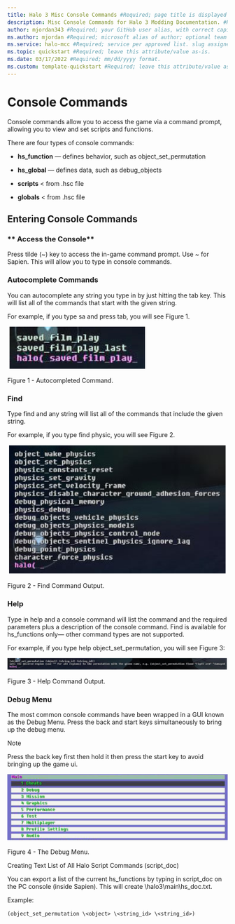 ```yaml
---
title: Halo 3 Misc Console Commands #Required; page title is displayed in search results. Include the brand.
description: Misc Console Commands for Halo 3 Modding Documentation. #Required; article description that is displayed in search results. 
author: mjordan343 #Required; your GitHub user alias, with correct capitalization.
ms.author: mjordan #Required; microsoft alias of author; optional team alias.
ms.service: halo-mcc #Required; service per approved list. slug assigned by ACOM.
ms.topic: quickstart #Required; leave this attribute/value as-is.
ms.date: 03/17/2022 #Required; mm/dd/yyyy format.
ms.custom: template-quickstart #Required; leave this attribute/value as-is.
---
```


# Console Commands

Console commands allow you to access the game via a command prompt, allowing you to view and set scripts and functions.

There are four types of console commands:

- **hs_function** — defines behavior, such as object_set_permutation

- **hs_global** — defines data, such as debug_objects

- **scripts** < from .hsc file

- **globals** < from .hsc file

## **Entering Console Commands**

### ** Access the Console**

Press tilde (~) key to access the in-game command prompt. Use \~ for Sapien. This will allow you to type in console commands.

### **Autocomplete Commands**

You can autocomplete any string you type in by just hitting the tab key. This will list all of the commands that start with the given string.

For example, if you type sa and press tab, you will see Figure 1.

![View of the console commands with autocompleted suggestions.](./media/H3_Misc_AutoComplete.png)

Figure 1 - Autocompleted Command.

### **Find**

Type find and any string will list all of the commands that include the given string.

For example, if you type find physic, you will see Figure 2.

![View of the console commands with the Find output after typing find physic.](./media/H3_Misc_FindCommand.png)

Figure 2 - Find Command Output.

### **Help**

Type in help and a console command will list the command and the required parameters plus a description of the console command. Find is available for hs_functions only— other command types are not supported.

For example, if you type help object_set_permutation, you will see Figure 3:

![View of the console commands telling you the required parameters after typing help object underscore set underscore permutation.](./media/H3_Misc_HelpCommand.png)

Figure 3 - Help Command Output.

### **Debug Menu**

The most common console commands have been wrapped in a GUI known as the Debug Menu. Press the back and start keys simultaneously to bring up the debug menu.

> [!NOTE]
> Press the back key first then hold it then press the start key to avoid bringing up the game ui.

![View of the debyug menu G U I in game.](./media/H3_Misc_DebugMenu.png)

Figure 4 - The Debug Menu.

Creating Text List of All Halo Script Commands (script_doc)

You can export a list of the current hs_functions by typing in script_doc on the PC console (inside Sapien). This will create \halo3\main\hs_doc.txt.

Example:

```
(object_set_permutation \<object> \<string_id> \<string_id>)
```
